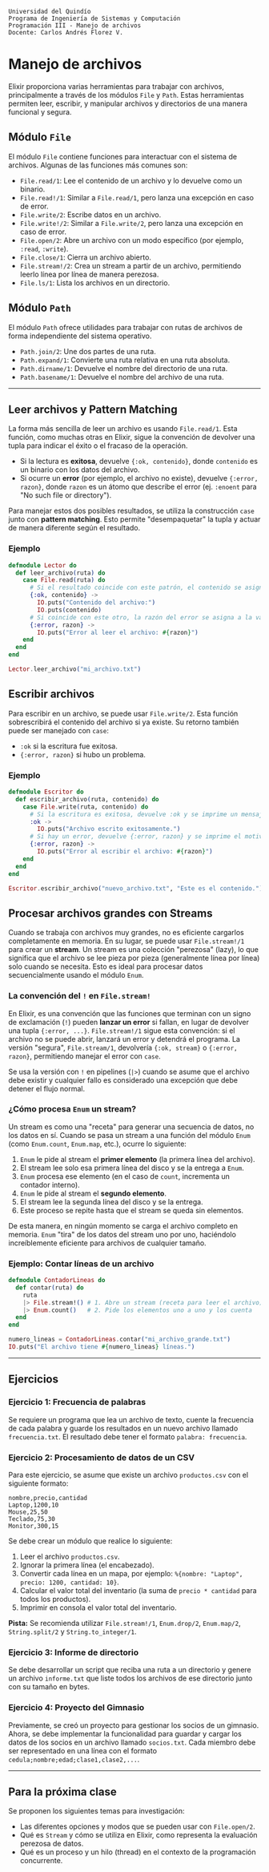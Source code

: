 ```
Universidad del Quindío
Programa de Ingeniería de Sistemas y Computación
Programación III - Manejo de archivos
Docente: Carlos Andrés Florez V.
```

# Manejo de archivos

Elixir proporciona varias herramientas para trabajar con archivos, principalmente a través de los módulos `File` y `Path`. Estas herramientas permiten leer, escribir, y manipular archivos y directorios de una manera funcional y segura.

## Módulo `File`

El módulo `File` contiene funciones para interactuar con el sistema de archivos. Algunas de las funciones más comunes son:

- `File.read/1`: Lee el contenido de un archivo y lo devuelve como un binario.
- `File.read!/1`: Similar a `File.read/1`, pero lanza una excepción en caso de error.
- `File.write/2`: Escribe datos en un archivo.
- `File.write!/2`: Similar a `File.write/2`, pero lanza una excepción en caso de error.
- `File.open/2`: Abre un archivo con un modo específico (por ejemplo, `:read`, `:write`).
- `File.close/1`: Cierra un archivo abierto.
- `File.stream!/2`: Crea un stream a partir de un archivo, permitiendo leerlo línea por línea de manera perezosa.
- `File.ls/1`: Lista los archivos en un directorio.

## Módulo `Path`

El módulo `Path` ofrece utilidades para trabajar con rutas de archivos de forma independiente del sistema operativo.

- `Path.join/2`: Une dos partes de una ruta.
- `Path.expand/1`: Convierte una ruta relativa en una ruta absoluta.
- `Path.dirname/1`: Devuelve el nombre del directorio de una ruta.
- `Path.basename/1`: Devuelve el nombre del archivo de una ruta.

---

## Leer archivos y Pattern Matching

La forma más sencilla de leer un archivo es usando `File.read/1`. Esta función, como muchas otras en Elixir, sigue la convención de devolver una tupla para indicar el éxito o el fracaso de la operación.

- Si la lectura es **exitosa**, devuelve `{:ok, contenido}`, donde `contenido` es un binario con los datos del archivo.
- Si ocurre un **error** (por ejemplo, el archivo no existe), devuelve `{:error, razon}`, donde `razon` es un átomo que describe el error (ej. `:enoent` para "No such file or directory").

Para manejar estos dos posibles resultados, se utiliza la construcción `case` junto con **pattern matching**. Esto permite "desempaquetar" la tupla y actuar de manera diferente según el resultado.

### Ejemplo

```elixir
defmodule Lector do
  def leer_archivo(ruta) do
    case File.read(ruta) do
      # Si el resultado coincide con este patrón, el contenido se asigna a la variable `contenido` y se imprime
      {:ok, contenido} ->
        IO.puts("Contenido del archivo:")
        IO.puts(contenido)
      # Si coincide con este otro, la razón del error se asigna a la variable `razon` y se imprime
      {:error, razon} ->
        IO.puts("Error al leer el archivo: #{razon}")
    end
  end
end

Lector.leer_archivo("mi_archivo.txt")
```

## Escribir archivos

Para escribir en un archivo, se puede usar `File.write/2`. Esta función sobrescribirá el contenido del archivo si ya existe. Su retorno también puede ser manejado con `case`:

- `:ok` si la escritura fue exitosa.
- `{:error, razon}` si hubo un problema.

### Ejemplo

```elixir
defmodule Escritor do
  def escribir_archivo(ruta, contenido) do
    case File.write(ruta, contenido) do
      # Si la escritura es exitosa, devuelve :ok y se imprime un mensaje
      :ok ->
        IO.puts("Archivo escrito exitosamente.")
      # Si hay un error, devuelve {:error, razon} y se imprime el motivo
      {:error, razon} ->
        IO.puts("Error al escribir el archivo: #{razon}")
    end
  end
end

Escritor.escribir_archivo("nuevo_archivo.txt", "Este es el contenido.")
```

## Procesar archivos grandes con Streams

Cuando se trabaja con archivos muy grandes, no es eficiente cargarlos completamente en memoria. En su lugar, se puede usar `File.stream!/1` para crear un **stream**. Un stream es una colección "perezosa" (lazy), lo que significa que el archivo se lee pieza por pieza (generalmente línea por línea) solo cuando se necesita. Esto es ideal para procesar datos secuencialmente usando el módulo `Enum`.

### La convención del `!` en `File.stream!`

En Elixir, es una convención que las funciones que terminan con un signo de exclamación (`!`) pueden **lanzar un error** si fallan, en lugar de devolver una tupla `{:error, ...}`. `File.stream!/1` sigue esta convención: si el archivo no se puede abrir, lanzará un error y detendrá el programa. La versión "segura", `File.stream/1`, devolvería `{:ok, stream}` o `{:error, razon}`, permitiendo manejar el error con `case`.

Se usa la versión con `!` en pipelines (`|>`) cuando se asume que el archivo debe existir y cualquier fallo es considerado una excepción que debe detener el flujo normal.

### ¿Cómo procesa `Enum` un stream?

Un stream es como una "receta" para generar una secuencia de datos, no los datos en sí. Cuando se pasa un stream a una función del módulo `Enum` (como `Enum.count`, `Enum.map`, etc.), ocurre lo siguiente:

1. `Enum` le pide al stream el **primer elemento** (la primera línea del archivo).
2. El stream lee solo esa primera línea del disco y se la entrega a `Enum`.
3. `Enum` procesa ese elemento (en el caso de `count`, incrementa un contador interno).
4. `Enum` le pide al stream el **segundo elemento**.
5. El stream lee la segunda línea del disco y se la entrega.
6. Este proceso se repite hasta que el stream se queda sin elementos.

De esta manera, en ningún momento se carga el archivo completo en memoria. `Enum` "tira" de los datos del stream uno por uno, haciéndolo increíblemente eficiente para archivos de cualquier tamaño.

### Ejemplo: Contar líneas de un archivo

```elixir
defmodule ContadorLineas do
  def contar(ruta) do
    ruta
    |> File.stream!() # 1. Abre un stream (receta para leer el archivo)
    |> Enum.count()   # 2. Pide los elementos uno a uno y los cuenta
  end
end

numero_lineas = ContadorLineas.contar("mi_archivo_grande.txt")
IO.puts("El archivo tiene #{numero_lineas} líneas.")
```

---

## Ejercicios

### Ejercicio 1: Frecuencia de palabras

Se requiere un programa que lea un archivo de texto, cuente la frecuencia de cada palabra y guarde los resultados en un nuevo archivo llamado `frecuencia.txt`. El resultado debe tener el formato `palabra: frecuencia`.

### Ejercicio 2: Procesamiento de datos de un CSV

Para este ejercicio, se asume que existe un archivo `productos.csv` con el siguiente formato:

```csv
nombre,precio,cantidad
Laptop,1200,10
Mouse,25,50
Teclado,75,30
Monitor,300,15
```

Se debe crear un módulo que realice lo siguiente:
1. Leer el archivo `productos.csv`.
2. Ignorar la primera línea (el encabezado).
3. Convertir cada línea en un mapa, por ejemplo: `%{nombre: "Laptop", precio: 1200, cantidad: 10}`.
4. Calcular el valor total del inventario (la suma de `precio * cantidad` para todos los productos).
5. Imprimir en consola el valor total del inventario.

**Pista:** Se recomienda utilizar `File.stream!/1`, `Enum.drop/2`, `Enum.map/2`, `String.split/2` y `String.to_integer/1`.

### Ejercicio 3: Informe de directorio

Se debe desarrollar un script que reciba una ruta a un directorio y genere un archivo `informe.txt` que liste todos los archivos de ese directorio junto con su tamaño en bytes.

### Ejercicio 4: Proyecto del Gimnasio

Previamente, se creó un proyecto para gestionar los socios de un gimnasio. Ahora, se debe implementar la funcionalidad para guardar y cargar los datos de los socios en un archivo llamado `socios.txt`. Cada miembro debe ser representado en una línea con el formato `cedula;nombre;edad;clase1,clase2,...`.

---

## Para la próxima clase

Se proponen los siguientes temas para investigación:

- Las diferentes opciones y modos que se pueden usar con `File.open/2`.
- Qué es `Stream` y cómo se utiliza en Elixir, como representa la evaluación perezosa de datos.
- Qué es un proceso y un hilo (thread) en el contexto de la programación concurrente.